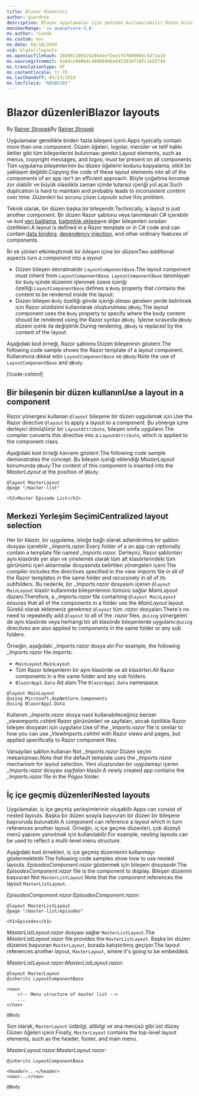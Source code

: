 ```yaml
---
title: Blazor düzenleri
author: guardrex
description: Blazor uygulamalar için yeniden kullanılabilir Düzen bileşenlerinin nasıl oluşturulacağını öğrenin.
monikerRange: '>= aspnetcore-3.0'
ms.author: riande
ms.custom: mvc
ms.date: 04/18/2019
uid: blazor/layouts
ms.openlocfilehash: 2b898110052420b43ef3ee1f4f80909ec5d71a10
ms.sourcegitcommit: 8a84ce880b4c40d6694ba6423038f18fc2eb5746
ms.translationtype: HT
ms.contentlocale: tr-TR
ms.lasthandoff: 04/23/2019
ms.locfileid: "60165101"
---
```

# <a name="blazor-layouts"></a><span data-ttu-id="b48fa-103">Blazor düzenleri</span><span class="sxs-lookup"><span data-stu-id="b48fa-103">Blazor layouts</span></span>

<span data-ttu-id="b48fa-104">By [Rainer Stropek](https://www.timecockpit.com)</span><span class="sxs-lookup"><span data-stu-id="b48fa-104">By [Rainer Stropek](https://www.timecockpit.com)</span></span>

<span data-ttu-id="b48fa-105">Uygulamalar genellikle birden fazla bileşeni içerir.</span><span class="sxs-lookup"><span data-stu-id="b48fa-105">Apps typically contain more than one component.</span></span> <span data-ttu-id="b48fa-106">Düzen öğeleri, logolar, menüler ve telif hakkı iletiler gibi tüm bileşenlerini bulunması gerekir.</span><span class="sxs-lookup"><span data-stu-id="b48fa-106">Layout elements, such as menus, copyright messages, and logos, must be present on all components.</span></span> <span data-ttu-id="b48fa-107">Tüm uygulama bileşenlerinin bu düzen öğelerin kodunu kopyalama, etkili bir yaklaşım değildir.</span><span class="sxs-lookup"><span data-stu-id="b48fa-107">Copying the code of these layout elements into all of the components of an app isn't an efficient approach.</span></span> <span data-ttu-id="b48fa-108">Böyle çoğaltma korumak zor olabilir ve büyük olasılıkla zaman içinde tutarsız içeriği yol açar.</span><span class="sxs-lookup"><span data-stu-id="b48fa-108">Such duplication is hard to maintain and probably leads to inconsistent content over time.</span></span> <span data-ttu-id="b48fa-109">*Düzenleri* bu sorunu çözer.</span><span class="sxs-lookup"><span data-stu-id="b48fa-109">*Layouts* solve this problem.</span></span>

<span data-ttu-id="b48fa-110">Teknik olarak, bir düzen başka bir bileşendir.</span><span class="sxs-lookup"><span data-stu-id="b48fa-110">Technically, a layout is just another component.</span></span> <span data-ttu-id="b48fa-111">Bir düzen Razor şablonu veya tanımlanan C# içerebilir ve kod [veri bağlama](xref:blazor/components#data-binding), [bağımlılık ekleme](xref:blazor/dependency-injection)ve diğer bileşenleri sıradan özellikleri.</span><span class="sxs-lookup"><span data-stu-id="b48fa-111">A layout is defined in a Razor template or in C# code and can contain [data binding](xref:blazor/components#data-binding), [dependency injection](xref:blazor/dependency-injection), and other ordinary features of components.</span></span>

<span data-ttu-id="b48fa-112">İki ek yönleri etkinleştirmek bir *bileşen* içine bir *düzeni*</span><span class="sxs-lookup"><span data-stu-id="b48fa-112">Two additional aspects turn a *component* into a *layout*</span></span>

* <span data-ttu-id="b48fa-113">Düzen bileşen devralmalıdır `LayoutComponentBase`.</span><span class="sxs-lookup"><span data-stu-id="b48fa-113">The layout component must inherit from `LayoutComponentBase`.</span></span> <span data-ttu-id="b48fa-114">`LayoutComponentBase` tanımlayan bir `Body` içinde düzenini işlenmek üzere içeriği özelliği.</span><span class="sxs-lookup"><span data-stu-id="b48fa-114">`LayoutComponentBase` defines a `Body` property that contains the content to be rendered inside the layout.</span></span>
* <span data-ttu-id="b48fa-115">Düzen bileşen `Body` özelliği gövde içeriği olması gereken yerde belirtmek için Razor sözdizimi kullanılarak oluşturulması `@Body`.</span><span class="sxs-lookup"><span data-stu-id="b48fa-115">The layout component uses the `Body` property to specify where the body content should be rendered using the Razor syntax `@Body`.</span></span> <span data-ttu-id="b48fa-116">İşleme sırasında `@Body` düzeni içerik ile değiştirilir.</span><span class="sxs-lookup"><span data-stu-id="b48fa-116">During rendering, `@Body` is replaced by the content of the layout.</span></span>

<span data-ttu-id="b48fa-117">Aşağıdaki kod örneği, Razor şablonu Düzen bileşeninin gösterir.</span><span class="sxs-lookup"><span data-stu-id="b48fa-117">The following code sample shows the Razor template of a layout component.</span></span> <span data-ttu-id="b48fa-118">Kullanımına dikkat edin `LayoutComponentBase` ve `@Body`:</span><span class="sxs-lookup"><span data-stu-id="b48fa-118">Note the use of `LayoutComponentBase` and `@Body`:</span></span>

[!code-cshtml[](layouts/sample_snapshot/3.x/MasterLayout.razor)]

## <a name="use-a-layout-in-a-component"></a><span data-ttu-id="b48fa-119">Bir bileşenin bir düzen kullanın</span><span class="sxs-lookup"><span data-stu-id="b48fa-119">Use a layout in a component</span></span>

<span data-ttu-id="b48fa-120">Razor yönergesi kullanan `@layout` bileşene bir düzen uygulamak için.</span><span class="sxs-lookup"><span data-stu-id="b48fa-120">Use the Razor directive `@layout` to apply a layout to a component.</span></span> <span data-ttu-id="b48fa-121">Bu yönerge içine derleyici dönüştürür bir `LayoutAttribute`, bileşen sınıfa uygulanır.</span><span class="sxs-lookup"><span data-stu-id="b48fa-121">The compiler converts this directive into a `LayoutAttribute`, which is applied to the component class.</span></span>

<span data-ttu-id="b48fa-122">Aşağıdaki kod örneği kavramı gösterir.</span><span class="sxs-lookup"><span data-stu-id="b48fa-122">The following code sample demonstrates the concept.</span></span> <span data-ttu-id="b48fa-123">Bu bileşen içeriği eklendiği *MasterLayout* konumunda `@Body`:</span><span class="sxs-lookup"><span data-stu-id="b48fa-123">The content of this component is inserted into the *MasterLayout* at the position of `@Body`:</span></span>

```cshtml
@layout MasterLayout
@page "/master-list"

<h2>Master Episode List</h2>
```

## <a name="centralized-layout-selection"></a><span data-ttu-id="b48fa-124">Merkezi Yerleşim Seçimi</span><span class="sxs-lookup"><span data-stu-id="b48fa-124">Centralized layout selection</span></span>

<span data-ttu-id="b48fa-125">Her bir klasör, bir uygulama, isteğe bağlı olarak adlandırılmış bir şablon dosyası içerebilir *_Imports.razor*.</span><span class="sxs-lookup"><span data-stu-id="b48fa-125">Every folder of a an app can optionally contain a template file named *_Imports.razor*.</span></span> <span data-ttu-id="b48fa-126">Derleyici, Razor şablonları aynı klasörde yer alan ve yinelemeli olarak tüm alt klasörlerindeki tüm görünümü içeri aktarmalar dosyasında belirtilen yönergeleri içerir.</span><span class="sxs-lookup"><span data-stu-id="b48fa-126">The compiler includes the directives specified in the view imports file in all of the Razor templates in the same folder and recursively in all of its subfolders.</span></span> <span data-ttu-id="b48fa-127">Bu nedenle, bir *_Imports.razor* dosyasını içeren `@layout MainLayout` klasör kullanımda bileşenlerinin tümünü sağlar *MainLayout* düzeni.</span><span class="sxs-lookup"><span data-stu-id="b48fa-127">Therefore, a *_Imports.razor* file containing `@layout MainLayout` ensures that all of the components in a folder use the *MainLayout* layout.</span></span> <span data-ttu-id="b48fa-128">Sürekli olarak eklemeniz gerekmez `@layout` tüm *.razor* dosyaları.</span><span class="sxs-lookup"><span data-stu-id="b48fa-128">There's no need to repeatedly add `@layout` to all of the *.razor* files.</span></span> <span data-ttu-id="b48fa-129">`@using` yönergeleri de aynı klasörde veya herhangi bir alt klasörde bileşenlerde uygulanır.</span><span class="sxs-lookup"><span data-stu-id="b48fa-129">`@using` directives are also applied to components in the same folder or any sub folders.</span></span>

<span data-ttu-id="b48fa-130">Örneğin, aşağıdaki *_Imports.razor* dosya alır:</span><span class="sxs-lookup"><span data-stu-id="b48fa-130">For example, the following *_Imports.razor* file imports:</span></span>

* <span data-ttu-id="b48fa-131">`MainLayout`.</span><span class="sxs-lookup"><span data-stu-id="b48fa-131">`MainLayout`.</span></span>
* <span data-ttu-id="b48fa-132">Tüm Razor bileşenlerin bir aynı klasörde ve alt klasörleri.</span><span class="sxs-lookup"><span data-stu-id="b48fa-132">All Razor components in a the same folder and any sub folders.</span></span>
* <span data-ttu-id="b48fa-133">`BlazorApp1.Data` Ad alanı.</span><span class="sxs-lookup"><span data-stu-id="b48fa-133">The `BlazorApp1.Data` namespace.</span></span>
 
```cshtml
@layout MainLayout
@using Microsoft.AspNetCore.Components
@using BlazorApp1.Data
```

<span data-ttu-id="b48fa-134">Kullanım *_Imports.razor* dosya nasıl kullanabileceğiniz benzer *_viewımports.cshtml* Razor görünümleri ve sayfaları, ancak özellikle Razor bileşen dosyaları için uygulanır.</span><span class="sxs-lookup"><span data-stu-id="b48fa-134">Use of the *_Imports.razor* file is similar to how you can use *_ViewImports.cshtml* with Razor views and pages, but applied specifically to Razor component files.</span></span>

<span data-ttu-id="b48fa-135">Varsayılan şablon kullanan Not *_Imports.razor* Düzen seçim mekanizması.</span><span class="sxs-lookup"><span data-stu-id="b48fa-135">Note that the default template uses the *_Imports.razor* mechanism for layout selection.</span></span> <span data-ttu-id="b48fa-136">Yeni oluşturulan bir uygulamayı içeren *_Imports.razor* dosyası *sayfaları* klasör.</span><span class="sxs-lookup"><span data-stu-id="b48fa-136">A newly created app contains the *_Imports.razor* file in the *Pages* folder.</span></span>

## <a name="nested-layouts"></a><span data-ttu-id="b48fa-137">İç içe geçmiş düzenleri</span><span class="sxs-lookup"><span data-stu-id="b48fa-137">Nested layouts</span></span>

<span data-ttu-id="b48fa-138">Uygulamalar, iç içe geçmiş yerleşimlerinin oluşabilir.</span><span class="sxs-lookup"><span data-stu-id="b48fa-138">Apps can consist of nested layouts.</span></span> <span data-ttu-id="b48fa-139">Başka bir düzen sırayla başvuran bir düzen bir bileşene başvuruda bulunabilir.</span><span class="sxs-lookup"><span data-stu-id="b48fa-139">A component can reference a layout which in turn references another layout.</span></span> <span data-ttu-id="b48fa-140">Örneğin, iç içe geçme düzenleri, çok düzeyli menü yapısını yansıtmak için kullanılabilir.</span><span class="sxs-lookup"><span data-stu-id="b48fa-140">For example, nesting layouts can be used to reflect a multi-level menu structure.</span></span>

<span data-ttu-id="b48fa-141">Aşağıdaki kod örnekleri, iç içe geçmiş düzenlerini kullanmayı göstermektedir.</span><span class="sxs-lookup"><span data-stu-id="b48fa-141">The following code samples show how to use nested layouts.</span></span> <span data-ttu-id="b48fa-142">*EpisodesComponent.razor* göstermek için bileşeni dosyasıdır.</span><span class="sxs-lookup"><span data-stu-id="b48fa-142">The *EpisodesComponent.razor* file is the component to display.</span></span> <span data-ttu-id="b48fa-143">Bileşen düzenini başvuran Not `MasterListLayout`.</span><span class="sxs-lookup"><span data-stu-id="b48fa-143">Note that the component references the layout `MasterListLayout`.</span></span>

<span data-ttu-id="b48fa-144">*EpisodesComponent.razor*:</span><span class="sxs-lookup"><span data-stu-id="b48fa-144">*EpisodesComponent.razor*:</span></span>

```cshtml
@layout MasterListLayout
@page "/master-list/episodes"

<h1>Episodes</h1>
```

<span data-ttu-id="b48fa-145">*MasterListLayout.razor* dosyası sağlar `MasterListLayout`.</span><span class="sxs-lookup"><span data-stu-id="b48fa-145">The *MasterListLayout.razor* file provides the `MasterListLayout`.</span></span> <span data-ttu-id="b48fa-146">Başka bir düzen düzenini başvuran `MasterLayout`, burada katıştırılmış geçiyor.</span><span class="sxs-lookup"><span data-stu-id="b48fa-146">The layout references another layout, `MasterLayout`, where it's going to be embedded.</span></span>

<span data-ttu-id="b48fa-147">*MasterListLayout.razor*:</span><span class="sxs-lookup"><span data-stu-id="b48fa-147">*MasterListLayout.razor*:</span></span>

```cshtml
@layout MasterLayout
@inherits LayoutComponentBase

<nav>
    <!-- Menu structure of master list -->
    ...
</nav>

@Body
```

<span data-ttu-id="b48fa-148">Son olarak, `MasterLayout` üstbilgi, altbilgi ve ana menüsü gibi üst düzey Düzen öğeleri içerir.</span><span class="sxs-lookup"><span data-stu-id="b48fa-148">Finally, `MasterLayout` contains the top-level layout elements, such as the header, footer, and main menu.</span></span>

<span data-ttu-id="b48fa-149">*MasterLayout.razor*:</span><span class="sxs-lookup"><span data-stu-id="b48fa-149">*MasterLayout.razor*:</span></span>

```cshtml
@inherits LayoutComponentBase

<header>...</header>
<nav>...</nav>

@Body
```
